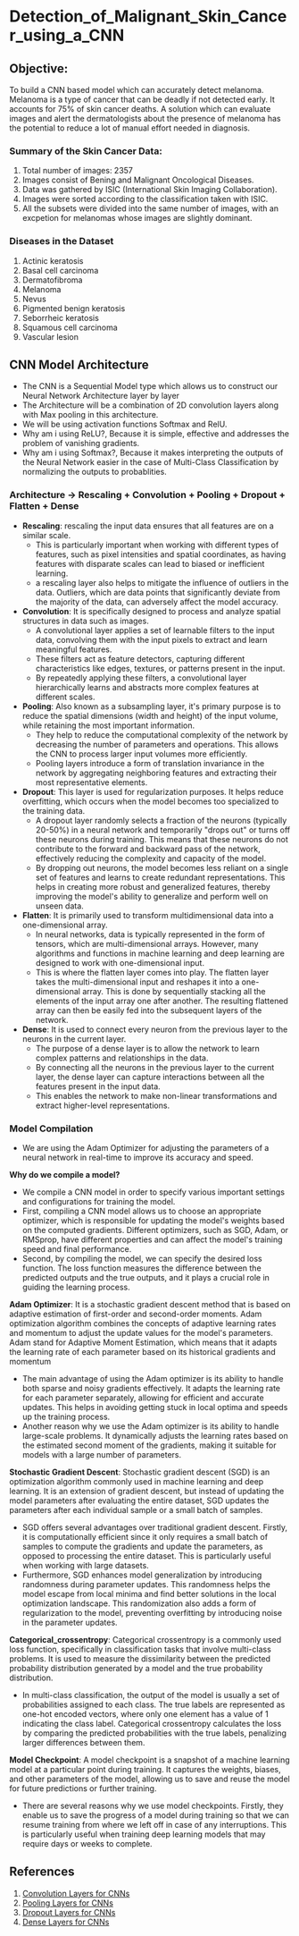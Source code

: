 # Detection_of_Malignant_Skin_Cancer_using_a_CNN

## Objective: 
To build a CNN based model which can accurately detect melanoma. Melanoma is a type of cancer that can be deadly if not detected early. It accounts for 75% of skin cancer deaths. A solution which can evaluate images and alert the dermatologists about the presence of melanoma has the potential to reduce a lot of manual effort needed in diagnosis.

### Summary of the Skin Cancer Data:

1. Total number of images: 2357
2. Images consist of Bening and Malignant Oncological Diseases.
3. Data was gathered by ISIC (International Skin Imaging Collaboration).
4. Images were sorted according to the classification taken with ISIC.
5. All the subsets were divided into the same number of images, with an excpetion for melanomas whose images are slightly dominant.

### Diseases in the Dataset
 1. Actinic keratosis
 2. Basal cell carcinoma
 3. Dermatofibroma
 4. Melanoma
 5. Nevus
 6. Pigmented benign keratosis
 7. Seborrheic keratosis
 8. Squamous cell carcinoma
 9. Vascular lesion

## CNN Model Architecture
- The CNN is a Sequential Model type which allows us to construct our Neural Network Architecture layer by layer
- The Architecture will be a combination of 2D convolution layers along with Max pooling in this architecture.
- We will be using activation functions Softmax and RelU.
- Why am i using ReLU?, Because it is simple, effective and addresses the problem of vanishing gradients. 
- Why am i using Softmax?, Because it makes interpreting the outputs of the Neural Network easier in the case of Multi-Class Classification by normalizing the outputs to probablities.

### Architecture -> Rescaling + Convolution + Pooling + Dropout + Flatten + Dense
- **Rescaling**:  rescaling the input data ensures that all features are on a similar scale.
  - This is particularly important when working with different types of features, such as pixel intensities and spatial coordinates, as having features with disparate scales can lead to biased or inefficient learning.
  - a rescaling layer also helps to mitigate the influence of outliers in the data. Outliers, which are data points that significantly deviate from the majority of the data, can adversely affect the model accuracy.
- **Convolution**: It is specifically designed to process and analyze spatial structures in data such as images.
  - A convolutional layer applies a set of learnable filters to the input data, convolving them with the input pixels to extract and learn meaningful features. 
  - These filters act as feature detectors, capturing different characteristics like edges, textures, or patterns present in the input. 
  - By repeatedly applying these filters, a convolutional layer hierarchically learns and abstracts more complex features at different scales.
- **Pooling**: Also known as a subsampling layer, it's primary purpose is to reduce the spatial dimensions (width and height) of the input volume, while retaining the most important information.
  - They help to reduce the computational complexity of the network by decreasing the number of parameters and operations. This allows the CNN to process larger input volumes more efficiently.
  - Pooling layers introduce a form of translation invariance in the network by aggregating neighboring features and extracting their most representative elements.
- **Dropout**: This layer is used for regularization purposes. It helps reduce overfitting, which occurs when the model becomes too specialized to the training data. 
  - A dropout layer randomly selects a fraction of the neurons (typically 20-50%) in a neural network and temporarily "drops out" or turns off these neurons during training. This means that these neurons do not contribute to the forward and backward pass of the network, effectively reducing the complexity and capacity of the model.
  - By dropping out neurons, the model becomes less reliant on a single set of features and learns to create redundant representations. This helps in creating more robust and generalized features, thereby improving the model's ability to generalize and perform well on unseen data. 
- **Flatten**: It is primarily used to transform multidimensional data into a one-dimensional array.
  - In neural networks, data is typically represented in the form of tensors, which are multi-dimensional arrays. However, many algorithms and functions in machine learning and deep learning are designed to work with one-dimensional input. 
  - This is where the flatten layer comes into play. The flatten layer takes the multi-dimensional input and reshapes it into a one-dimensional array. This is done by sequentially stacking all the elements of the input array one after another. The resulting flattened array can then be easily fed into the subsequent layers of the network.
- **Dense**: It is used to connect every neuron from the previous layer to the neurons in the current layer.
  - The purpose of a dense layer is to allow the network to learn complex patterns and relationships in the data.
  - By connecting all the neurons in the previous layer to the current layer, the dense layer can capture interactions between all the features present in the input data. 
  - This enables the network to make non-linear transformations and extract higher-level representations.
 
 ### Model Compilation
- We are using the Adam Optimizer for adjusting the parameters of a neural network in real-time to improve its accuracy and speed.

**Why do we compile a model?**
- We compile a CNN model in order to specify various important settings and configurations for training the model.
- First, compiling a CNN model allows us to choose an appropriate optimizer, which is responsible for updating the model's weights based on the computed gradients. Different optimizers, such as SGD, Adam, or RMSprop, have different properties and can affect the model's training speed and final performance.
- Second, by compiling the model, we can specify the desired loss function. The loss function measures the difference between the predicted outputs and the true outputs, and it plays a crucial role in guiding the learning process.

**Adam Optimizer**: It is a stochastic gradient descent method that is based on adaptive estimation of first-order and second-order moments. Adam optimization algorithm combines the concepts of adaptive learning rates and momentum to adjust the update values for the model's parameters. Adam stand for Adaptive Moment Estimation, which means that it adapts the learning rate of each parameter based on its historical gradients and momentum
- The main advantage of using the Adam optimizer is its ability to handle both sparse and noisy gradients effectively. It adapts the learning rate for each parameter separately, allowing for efficient and accurate updates. This helps in avoiding getting stuck in local optima and speeds up the training process.
- Another reason why we use the Adam optimizer is its ability to handle large-scale problems. It dynamically adjusts the learning rates based on the estimated second moment of the gradients, making it suitable for models with a large number of parameters.

**Stochastic Gradient Descent**: Stochastic gradient descent (SGD) is an optimization algorithm commonly used in machine learning and deep learning. It is an extension of gradient descent, but instead of updating the model parameters after evaluating the entire dataset, SGD updates the parameters after each individual sample or a small batch of samples.
- SGD offers several advantages over traditional gradient descent. Firstly, it is computationally efficient since it only requires a small batch of samples to compute the gradients and update the parameters, as opposed to processing the entire dataset. This is particularly useful when working with large datasets.
- Furthermore, SGD enhances model generalization by introducing randomness during parameter updates. This randomness helps the model escape from local minima and find better solutions in the local optimization landscape. This randomization also adds a form of regularization to the model, preventing overfitting by introducing noise in the parameter updates.

**Categorical_crossentropy**: Categorical crossentropy is a commonly used loss function, specifically in classification tasks that involve multi-class problems. It is used to measure the dissimilarity between the predicted probability distribution generated by a model and the true probability distribution.
- In multi-class classification, the output of the model is usually a set of probabilities assigned to each class. The true labels are represented as one-hot encoded vectors, where only one element has a value of 1 indicating the class label. Categorical crossentropy calculates the loss by comparing the predicted probabilities with the true labels, penalizing larger differences between them.

**Model Checkpoint**: A model checkpoint is a snapshot of a machine learning model at a particular point during training. It captures the weights, biases, and other parameters of the model, allowing us to save and reuse the model for future predictions or further training.
- There are several reasons why we use model checkpoints. Firstly, they enable us to save the progress of a model during training so that we can resume training from where we left off in case of any interruptions. This is particularly useful when training deep learning models that may require days or weeks to complete.

## References
1. [Convolution Layers for CNNs](https://machinelearningmastery.com/convolutional-layers-for-deep-learning-neural-networks/)
2. [Pooling Layers for CNNs](https://machinelearningmastery.com/pooling-layers-for-convolutional-neural-networks/)
3. [Dropout Layers for CNNs](https://towardsdatascience.com/dropout-in-neural-networks-47a162d621d9#:~:text=Dropout%20layers%20have%20been%20the%20go%2Dto%20method%20to%20reduce,modern%20era%20of%20deep%20learning.&text=In%20this%20era%20of%20deep,career%20of%20building%20neural%20networks.)
4. [Dense Layers for CNNs](https://analyticsindiamag.com/a-complete-understanding-of-dense-layers-in-neural-networks/)
